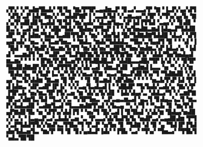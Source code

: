 ▞▛▞▝▞▚▟▆▜▙▟▞▝▊▜▄▝▇▞▛▜▛▃▄▟▆▃▛▝▊▃▞▃▃▞▛▝▇▝▐▃▛▞▄▞▟▜▝▟▜▞▃▛▐▟▞▜▅▞▞▝▚▟▟▛▇▛▐▝▃▃▙▜▟▝▞▃▆▃▄▞▚▜▛▝▞▜▚▞▄▞▙▝▇▞▄▜▚▟▊▟▊▜▃▟▟▝▊▜▟▝▆▞▄▟▞▝▟▃▆▜▄▃▚▛▐▟▐▜▜▟▝▃▄▞▞▝▊▟▊▝▉▃▚▝▃▟▚▟▝▞▝▟█▞▜▟▞▝█▟▅▞▛▜▄▛▐▝▝▞▅▜▅▟▇▃▆▟▐▟▄▃▛▜▟▟▉▟▛▝▚▛▐▟▆▞▜▟▄▜▃▟▉▜▜▟▚▝▆▞▝▟▅▜▟▝█▞▜▟▇▟▇▜▟▟█▝▟▃▞▝▟▜▄▟▚▟▞▝▅▃▝▞▜▃▅▜▅▃▝▝▇▟▃▝▆▟▞▜▟▟▟▃▝▜▙▞▃▜▄▟▜▝▉▝▝▝▟▝▐▝█▟▝▝▉▞▆▟▛▞▆▃▆▞▙▜▜▝▆▞▟▞▅▞▚▟█▜▞▜▅▞▅▟▆▃▚▛▐▟▃▞▄▝▐▟▟▝▃▃▆▟▜▝▅▝▚▟▛▃▞▜▃▛▇▛▇▞▙▜▜▜▞▛▇▜▅▝▟▜▞▝▟▟▞▜▅▜▅▟▄▟▆▃▆▞▝▝▝▝▐▛▇▞▛▟▜▃▅▜▚▜▜▟█▟█▃▛▝▟▟█▃▃▟█▞▜▛▐▞▟▝▞▝▉▜▛▜▙▟▉▟▇▟▛▞▛▞▚▟▜▜▜▟▚▞▟▞▃▟▝▟▆▃▛▟▊▝▄▟▆▟▐▃▃▝▅▝▚▝▞▞▆▝▉▟▄▜▄▝▚▜▄▛▐▃▚▞▚▜▞▞▅▃▞▛▇▝▄▃▞▜▄▃▛▟▊▜▚▞▜▝▜▟▇▟▉▝▞▟▄▞▚▃▜▞▟▟▆▝▇▃▅▝█▝▛▃▝▝▊▝▉▃▆▟▝▟▛▟▆▞▝▝▝▝▅▃▙▜▚▛▐▟▝▛▐▟▐▟▅▃▝▟▛▃▟▛▐▛▐▞▝▞▞▃▄▜▃▟▃▟▐▝▝▟█▟▛▝▜▞▙▟▞▃▟▞▄▝▇▞▞▛▐▜▛▃▙▝▅▞▆▃▜▛▐▜▞▃▅▝▆▝▟▞▄▜▞▟▊▝▐▟▞▟▄▞▃▝▟▟▃▞▜▝▞▃▆▛▇▜▛▃▞▟▆▜▃▜▟▝▜▃▞▞▃▝▚▜▛▜▅▃▝▃▛▃▄▃▆▃▟▝▄▃▜▝▊▟▄▃▚▃▜▝▆▃▛▞▙▟▃▟▉▝▃▟▆▜▃▟▝▜▃▃▆▟▇▜▚▟▝▞▙▃▄▝▚▝▞▜▝▝▚▃▙▝▊▝▆▞▛▟▄▛▇▟▊▜▙▝▅▝▟▜▚▞▟▟▐▜▝▝▅▞▜▝█▞▃▟▐▝▊▜▙▟▝▞▟▞▆▝█▟▄▞▅▟▉▞▞▃▚▝▐▃▄▃▛▃▞▃▙▟▞▃▅▝▃▝▛▃▃▞▟▞▙▟▜▞▙▝▅▟▛▃▞▃▄▟▉▟▆▝▛▜▞▃▛▜▟▟▜▜▞▞▆▟▚▃▜▜▙▞▜▝▛▃▛▝▅▜▅▝▊▝▜▟▇▝▟▝▉▝▄▝▜▟▐▛▐▜▟▟▅▜▟▃▅▜▃▝▆▞▛▝▜▝▊▝▊▞▄▟▃▛▐▟▞▝▐▜▙▝▃▞▝▜▚▞▝▜▅▃▞▝▜▜▙▜▚▟▃▜▉▜▉
